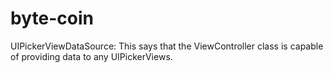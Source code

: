 # byte-coin

UIPickerViewDataSource: This says that the ViewController class is capable of providing data to any UIPickerViews.
